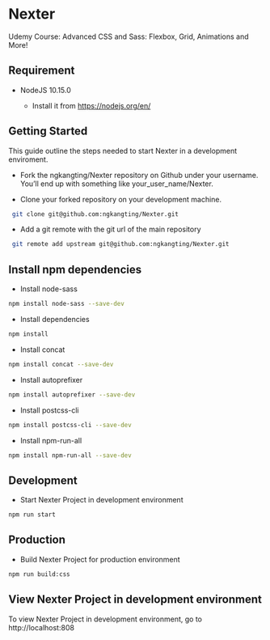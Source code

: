 # Nexter

Udemy Course: Advanced CSS and Sass: Flexbox, Grid, Animations and More!

Requirement
------------------

* NodeJS 10.15.0

  - Install it from https://nodejs.org/en/

Getting Started
------------------
This guide outline the steps needed to start Nexter in a development enviroment.

 * Fork the ngkangting/Nexter repository on Github under your username. You’ll end up with something like your_user_name/Nexter.

 * Clone your forked repository on your development machine.

```sh
 git clone git@github.com:ngkangting/Nexter.git
```

* Add a git remote with the git url of the main repository

```sh
 git remote add upstream git@github.com:ngkangting/Nexter.git
```

Install npm dependencies
------------------

* Install node-sass

```sh
npm install node-sass --save-dev
```

* Install dependencies

```sh
npm install
```

* Install concat

```sh
npm install concat --save-dev
```

* Install autoprefixer

```sh
npm install autoprefixer --save-dev
```

* Install postcss-cli

```sh
npm install postcss-cli --save-dev
```

* Install npm-run-all

```sh
npm install npm-run-all --save-dev
```

Development
------------------

* Start Nexter Project in development environment

```sh
npm run start
```

Production
------------------

* Build Nexter Project for production environment

```sh
npm run build:css
```

View Nexter Project in development environment
------------------
To view Nexter Project in development environment, go to http://localhost:808
